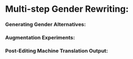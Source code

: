 # Multi-step Gender Rewriting:

### Generating Gender Alternatives:



### Augmentation Experiments:



### Post-Editing Machine Translation Output:
